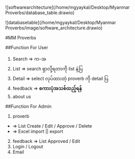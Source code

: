 ![softwarearchitecture](/home/mgyaykal/Desktop/Myanmar Proverbs/database_table.drawio)

![databasetable](/home/mgyaykal/Desktop/Myanmar Proverbs/image/software_architecture.drawio)

#MM Proverbs

##Function For User

1. Search => က-အ
2. List => search ရှာလို့ရတာကို list နဲ့ပြ
3. Detail => select လုပ်ထားတဲ့ proverb ကို detail ပြ
4. feedback => **စကားပုံအသစ်ထည့်ရန်**
5. about us

##Function For Admin

1. proverb
  + => List Create / Edit / Approve / Delete
  + => Excel import || export
2. feedback => List Approved / Edit
3. Login / Logout
4. Email